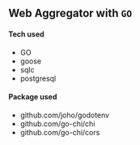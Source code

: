 ## Web Aggregator with `GO`

#### Tech used

* GO
* goose
* sqlc
* postgresql

#### Package used

* github.com/joho/godotenv
* github.com/go-chi/chi
* github.com/go-chi/cors